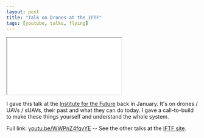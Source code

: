 ```yaml
---
layout: post
title: "Talk on Drones at the IFTF"
tags: [youtube, talks, flying]
---
```


<div class="icontain"><iframe src="//www.youtube.com/embed/WWPnZ4fqvYE" allowfullscreen></iframe></div>

I gave this talk at the [Institute for the Future](http://plustech.iftf.org/) back in January. It's on drones / UAVs / sUAVs, their past and what they can do today. I gave a call-to-build to make these things yourself and understand the whole system.

Full link: [youtu.be/WWPnZ4fqvYE](http://youtu.be/WWPnZ4fqvYE) -- See the other talks at the [IFTF site](http://plustech.iftf.org/?p=128).
